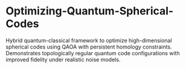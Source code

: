 # Optimizing-Quantum-Spherical-Codes
Hybrid quantum-classical framework to optimize high-dimensional spherical codes using QAOA with persistent homology constraints. Demonstrates topologically regular quantum code configurations with improved fidelity under realistic noise models.
